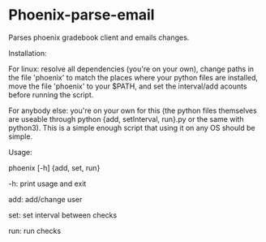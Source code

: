 # Phoenix-parse-email
Parses phoenix gradebook client and emails changes.

Installation:

For linux: resolve all dependencies (you're on your own), change paths in the file 'phoenix' to match the places where your python files are installed, move the file 'phoenix' to your $PATH, and set the interval/add acounts before running the script.

For anybody else: you're on your own for this (the python files themselves are useable through python {add, setInterval, run}.py or the same with python3). This is a simple enough script that using it on any OS should be simple.

Usage:

phoenix [-h] {add, set, run}

-h: print usage and exit

add: add/change user

set: set interval between checks

run: run checks
